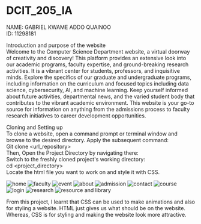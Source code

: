 # DCIT_205_IA

NAME: GABRIEL KWAME ADDO QUAINOO <br>
ID: 11298181

Introduction and purpose of the website <br>
Welcome to the Computer Science Department website, a virtual doorway of creativity and discovery! This platform provides an extensive look into our academic programs, faculty expertise, and ground-breaking research activities. It is a vibrant center for students, professors, and inquisitive minds. Explore the specifics of our graduate and undergraduate programs, including information on the curriculum and focused topics including data science, cybersecurity, AI, and machine learning. Keep yourself informed about future activities, departmental news, and the varied student body that contributes to the vibrant academic environment. This website is your go-to source for information on anything from the admissions process to faculty research initiatives to career development opportunities.

Cloning and Setting up <br>
To clone a website, open a command prompt or terminal window and browse to the desired directory. Apply the subsequent command:<br>
Git clone <url_repository> <br>
Then, Open the Project Directory by navigating there: <br>
Switch to the freshly cloned project's working directory: <br>
cd <project_directory> <br>
Locate the html file you want to work on and style it with CSS.

![home](https://github.com/Gabby-Tech1/11298181_DCIT205/assets/149122552/131fbc9b-7f23-47c6-a6db-b2ee5437d372)
![faculty](https://github.com/Gabby-Tech1/11298181_DCIT205/assets/149122552/967fbcc5-3a0b-4075-a679-95f1abf3de11)
![event](https://github.com/Gabby-Tech1/11298181_DCIT205/assets/149122552/5eef6028-90de-4da9-8a4b-ac849da215c6)
![about](https://github.com/Gabby-Tech1/11298181_DCIT205/assets/149122552/9dd9ab3d-5008-4232-a3d6-3409496ff09f)
![admission](https://github.com/Gabby-Tech1/11298181_DCIT205/assets/149122552/dbd1e1a1-a2b2-45bf-b8eb-89350c77bed9)
![contact](https://github.com/Gabby-Tech1/11298181_DCIT205/assets/149122552/7175caa9-3dd6-45fa-b2c4-a37409cea956)
![course](https://github.com/Gabby-Tech1/11298181_DCIT205/assets/149122552/247b2835-af1c-428b-b09c-32a9ae11cf41)
![login](https://github.com/Gabby-Tech1/11298181_DCIT205/assets/149122552/9d68f3ff-e0ec-465b-bbc0-b74f0c7571e2)
![research](https://github.com/Gabby-Tech1/11298181_DCIT205/assets/149122552/6cc1f407-38bc-4b4a-a711-c2295e8c8a8a)
![resource and library](https://github.com/Gabby-Tech1/11298181_DCIT205/assets/149122552/e2c27552-7158-42c2-b5ee-1da1e09300a6)



From this project, I learnt that CSS can be used to make animations and also for styling a website. HTML just gives us what should be on the website. Whereas, CSS is for styling and making the website look more attractive.




